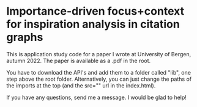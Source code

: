 # Importance-driven focus+context for inspiration analysis in citation graphs
This is application study code for a paper I wrote at University of Bergen, autumn 2022. The paper is available as a .pdf in the root. 

You have to download the API's and add them to a folder called "lib", one step above the root folder. Alternatively, you can just change the paths of the imports at the top (and the src="" url in the index.html).

If you have any questions, send me a message. I would be glad to help!
